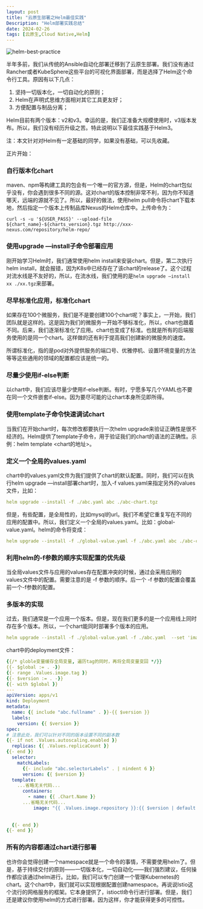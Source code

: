 ```yaml
---
layout: post
title: "云原生部署之Helm最佳实践"
Description: "Helm部署实践总结"
date: 2024-02-26
tags: [云原生,Cloud Native,Helm]
---
```

![helm-best-practice](/assets/images/helm-best-practice.png)

半年多前，我们从传统的Ansible自动化部署迁移到了云原生部署。我们没有通过Rancher或者KubeSphere这些平台的可视化界面部署，而是选择了Helm这个命令行工具。原因有以下几点：

1. 坚持一切版本化，一切自动化的原则；
2. Helm在声明式思维方面相对其它工具更友好；
3. 方便配置与制品分离；

Helm目前有两个版本：v2和v3。幸运的是，我们正准备大规模使用时，v3版本发布。所以，我们没有经历升级之苦。特此说明以下最佳实践基于Helm3。

注：本文针对对Helm有一定基础的同学，如果没有基础，可以先收藏。

正片开始：

### 自行版本化chart

maven、npm等构建工具的包会有一个唯一的官方源，但是，Helm的chart包似乎没有，你会遇到很多不同的源。这对chart的版本控制非常不利，因为你不知道哪天，远端的源就不见了。所以，最好的做法，使用helm pull命令将chart下载本地，然后指定一个版本上传制品库Nexus的Helm仓库中。上传命令为：

`curl -s -u '${USER_PASS}' --upload-file ${chart_name}-${charts_version}.tgz http://xxx-nexus.com/repository/helm-repo/ `

### 使用upgrade —install子命令部署应用

刚开始学习Helm时，我们通常使用helm install来安装chart。但是，第二次执行helm install，就会报错，因为K8s中已经存在了该chart的release了。这个过程对流水线是不友好的，所以，在流水线，我们使用的是`helm upgrade —install xx ./xx.tgz`来部署。

### 尽早标准化应用，标准化chart

如果存在100个微服务，我们是不是要创建100个chart呢？事实上，一开始，我们团队就是这样的。这是因为我们的微服务一开始不够标准化，所以，chart也跟着不同。后来，我们逐渐标准化了应用。chart也变成了标准。也就是所有的后端服务使用的是同一个chart。这样做的还有利于提高我们创建新的微服务的速度。

所谓标准化，指的是pod对外提供服务的端口号、优雅停机、设置环境变量的方法等等这些通用的领域的配置都应该是统一的。

### 尽量少使用if-else判断

以chart中，我们应该尽量少使用if-else判断。有时，宁愿多写几个YAML也不要在同一个文件嵌套if-else。因为要尽可能的让chart本身所见即所得。


### 使用template子命令快速调试chart

当我们在开始chart时，每次修改都要执行一次helm upgrade来验证正确性是很不经济的。Helm提供了template子命令，用于验证我们的chart的语法的正确性。示例：helm template <chart的地址>。

### 定义一个全局的values.yaml

chart中的values.yaml文件为我们提供了chart的默认配置。同时，我们可以在执行helm upgrade —install部署chart时，加入-f values.yaml来指定另外的values文件，比如：

```yaml
helm upgrade --install -f ./abc.yaml abc ./abc-chart.tgz
```

但是，有些配置，是全局性的，比如mysql的url。我们不希望它重复写在不同的应用的配置中。所以，我们定义一个全局的values.yaml。比如：global-value.yaml。helm的命令将变成：

```yaml
helm upgrade --install -f ./global-value.yaml -f ./abc.yaml abc ./abc-chart.tgz
```

### 利用helm的-f参数的顺序实现配置的优先级

当全局values文件与应用的values存在配置冲突的时候，通过会采用应用的values文件中的配置。需要注意的是 -f 参数的顺序。后一个 -f 参数的配置会覆盖前一个-f参数的配置。 

### 多版本的实现

过去，我们通常是一个应用一个版本。但是，现在我们更多的是一个应用线上同时存在多个版本。所以，一个chart能同时部署多个版本的应用。

```yaml
helm upgrade --install -f ./global-value.yaml -f ./abc.yaml  --set 'image.tag={1.2.1,1.2.3}'  abc ./abc-chart.tgz
```

chart中的deployment文件：

```yaml
{{/* globle变量缓存全局变量, 遍历tag的同时，再将全局变量变回 */}}
{{- $global := . -}}
{{- range .Values.image.tag }}
{{- $version := . -}}
{{- with $global }}
---
apiVersion: apps/v1
kind: Deployment
metadata:
  name: {{ include "abc.fullname" . }}-{{ $version }}
  labels:
    version: {{ $version }}
spec:
# 注意此处，我们可以针对不同的版本设置不同的副本数
{{- if not .Values.autoscaling.enabled }}
  replicas: {{ .Values.replicaCount }}
{{- end }}
  selector:
    matchLabels:
      {{- include "abc.selectorLabels" . | nindent 6 }}
      version: {{ $version }}
  template:
    ...省略无关代码...
      containers:
        - name: {{ .Chart.Name }}
	  ...省略无关代码...
          image: "{{ .Values.image.repository }}:{{ $version | default .Chart.AppVersion }}"
          
      
  {{- end }}
{{- end }}
```

### 所有的内容都通过chart进行部署

也许你会觉得创建一个namespace就是一个命令的事情，不需要使用helm了。但是，基于持续交付的原则——一切版本化，一切自动化——我们强烈建议，任何操作都应该通过helm进行。比如，我们可以专门创建一个管理Kubernetes的chart。这个chart中，我们就可以实现根据配置创建namespace。再说说Istio这个流行的网格服务的框架。它本身提供了，istioctl命令行进行部署。但是，我们还是建议你使用helm的方式进行部署。因为这样，你才能获得更多的可控性。
